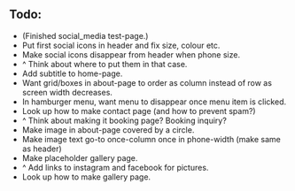 ## Todo: 
* (Finished social_media test-page.)
* Put first social icons in header and fix size, colour etc.
* Make social icons disappear from header when phone size.
* ^ Think about where to put them in that case.
* Add subtitle to home-page.
* Want grid/boxes in about-page to order as column instead of row as screen width decreases.
* In hamburger menu, want menu to disappear once menu item is clicked.
* Look up how to make contact page (and how to prevent spam?)
* ^ Think about making it booking page? Booking inquiry?
* Make image in about-page covered by a circle.
* Make image text go-to once-column once in phone-width (make same as header)
* Make placeholder gallery page.
* ^ Add links to instagram and facebook for pictures.
* Look up how to make gallery page.